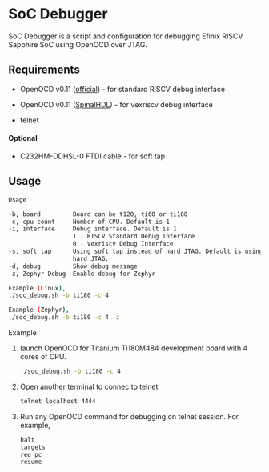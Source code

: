 # SoC Debugger

SoC Debugger is a script and configuration for debugging Efinix RISCV Sapphire SoC using OpenOCD over JTAG.



## Requirements

- OpenOCD v0.11 ([official](https://github.com/openocd-org/openocd.git)) - for standard RISCV debug interface

- OpenOCD v0.11 ([SpinalHDL](https://github.com/SpinalHDL/openocd_riscv.git)) - for vexriscv debug interface

- telnet

#### Optional

- C232HM-DDHSL-0 FTDI cable - for soft tap



## Usage

```bash
Usage

-b, board         Board can be t120, ti60 or ti180
-c, cpu count     Number of CPU. Default is 1
-i, interface     Debug interface. Default is 1
                  1 - RISCV Standard Debug Interface
                  0 - Vexriscv Debug Interface
-s, soft tap      Using soft tap instead of hard JTAG. Default is using
                  hard JTAG.
-d, debug         Show debug message
-z, Zephyr Debug  Enable debug for Zephyr

Example (Linux),
./soc_debug.sh -b ti180 -c 4 

Example (Zephyr),
./soc_debug.sh -b ti180 -c 4 -z

```

Example

1. launch OpenOCD for Titanium Ti180M484 development board with 4 cores of CPU.
   
   ```bash
   ./soc_debug.sh -b ti180 -c 4
   ```
   
   

2. Open another terminal to connec to telnet
   
   ```bash
   telnet localhost 4444
   ```

3. Run any OpenOCD command for debugging on telnet session. For example,
   
   ```bash
   halt
   targets
   reg pc
   resume
   ```
   
   
